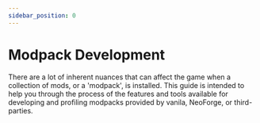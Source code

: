 ```yaml
---
sidebar_position: 0
---
```


# Modpack Development

There are a lot of inherent nuances that can affect the game when a collection of mods, or a 'modpack', is installed. This guide is intended to help you through the process of the features and tools available for developing and profiling modpacks provided by vanila, NeoForge, or third-parties.

